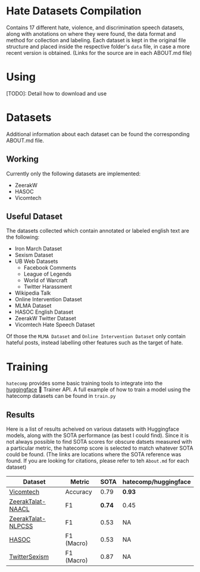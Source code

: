 # Hate Datasets Compilation
Contains 17 different hate, violence, and discrimination speech datasets, along with anotations on where they were found, the data format and method for collection and labeling. Each dataset is kept in the original file structure and placed inside the respective folder's `data` file, in case a more recent version is obtained. (Links for the source are in each ABOUT.md file)

# Using
[TODO]: Detail how to download and use

# Datasets
Additional information about each dataset can be found the corresponding ABOUT.md file. 

## Working
Currently only the following datasets are implemented:
- ZeerakW
- HASOC
- Vicomtech

## Useful Dataset
The datasets collected which contain annotated or labeled english text are the following:
- Iron March Dataset
- Sexism Dataset
- UB Web Datasets
    - Facebook Comments
    - League of Legends
    - World of Warcraft
    - Twitter Harassment
- Wikipedia Talk
- Online Intervention Dataset
- MLMA Dataset
- HASOC English Dataset
- ZeerakW Twitter Dataset
- Vicomtech Hate Speech Dataset

Of those the `MLMA Dataset` and `Online Intervention Dataset` only contain hateful posts, instead labelling other features such as the target of hate.

# Training
`hatecomp` provides some basic training tools to integrate into the [huggingface]() :hugs: Trainer API. A full example of how to train a model using the hatecomp datasets can be found in `train.py`

## Results
Here is a list of results acheived on various datasets with Huggingface models, along with the SOTA performance (as best I could find). Since it is not always possible to find SOTA scores for obscure datsets measured with a particular metric, the hatecomp score is selected to match whatever SOTA could be found. (The links are locations where the SOTA reference was found. If you are looking for citations, please refer to teh `About.md` for each dataset)

| Dataset | Metric | SOTA | hatecomp/huggingface |
| -- | -- | -- | -- |
| [Vicomtech](https://arxiv.org/pdf/1809.04444.pdf) | Accuracy | 0.79 | **0.93** |
| [ZeerakTalat-NAACL](https://aclanthology.org/N16-2013.pdf) | F1 | **0.74** | 0.45 |
| [ZeerakTalat-NLPCSS](https://aclanthology.org/W16-5618.pdf) | F1 | 0.53 | NA |
| [HASOC](https://arxiv.org/pdf/2108.05927.pdf) | F1 (Macro) | 0.53 | NA |
| [TwitterSexism](https://aclanthology.org/W17-2902.pdf) | F1 (Macro) | 0.87 | NA |